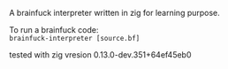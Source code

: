 A brainfuck interpreter written in zig for learning purpose.

To run a brainfuck code:\
```brainfuck-interpreter [source.bf]```

tested with zig vresion 0.13.0-dev.351+64ef45eb0

